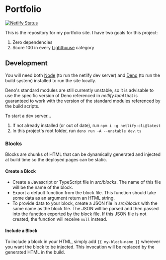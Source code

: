 # Portfolio

[![Netlify Status](https://api.netlify.com/api/v1/badges/1c740dd0-2db1-475f-b7cd-af9ab81a7bf6/deploy-status)](https://app.netlify.com/sites/dev-nicolaos/deploys)

This is the repository for my portfolio site. I have two goals for this project:

1. Zero dependencies
2. Score 100 in every [Lighthouse](https://developers.google.com/web/tools/lighthouse/) category

## Development

You will need both [Node](https://nodejs.org/) (to run the netlify dev server) and [Deno](https://deno.land/) (to run the build system) installed to run the site locally.

Deno's standard modules are still currently unstable, so it is advisable to use the specific version of Deno referenced in _netlify.toml_ that is guaranteed to work with the version of the standard modules referenced by the build scripts.

To start a dev server...

1. If not already installed (or out of date), run `npm i -g netlify-cli@latest`
2. In this project's root folder, run `deno run -A --unstable dev.ts`

### Blocks

Blocks are chunks of HTML that can be dynamically generated and injected at build time so the deployed pages can be static.

#### Create a Block

- Create a Javascript or TypeScript file in _src/blocks_. The name of this file will be the name of the block.
- Export a default function from the block file. This function should take some data as an argument return an HTML string.
- To provide data to your block, create a JSON file in _src/blocks_ with the same name as the block file. The JSON will be parsed and then passed into the function exported by the block file. If this JSON file is not created, the function will receive `null` instead.

#### Include a Block

To include a block in your HTML, simply add `{{ my-block-name }}` wherever you want the block to be injected. This invocation will be replaced by the generated HTML in the build.
